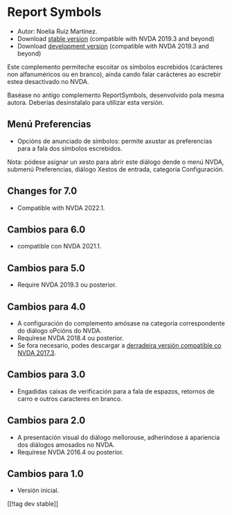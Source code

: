 # Report Symbols #

*	Autor: Noelia Ruiz Martínez.
*	Download [stable version][1] (compatible with NVDA 2019.3 and beyond)
*	Download [development version][2] (compatible with NVDA 2019.3 and beyond)

Este complemento permíteche escoitar os símbolos escrebidos (carácteres non
alfanuméricos ou en branco), aínda cando falar carácteres ao escrebir  estea
desactivado no NVDA.

Baséase no antigo complemento ReportSymbols, desenvolvido pola mesma
autora. Deberías desinstalalo para utilizar esta versión.

## Menú Preferencias ##
*	Opcións de anunciado de símbolos: permite axustar as preferencias para a
  fala dos símbolos escrebidos.

Nota: pódese asignar un xesto para abrir este diálogo dende o menú NVDA,
submenú Preferencias, diálogo Xestos de entrada, categoría Configuración.

## Changes for 7.0
* Compatible with NVDA 2022.1.

## Cambios para 6.0
* compatible con NVDA 2021.1.

## Cambios para 5.0 ##
*	Require NVDA 2019.3 ou posterior.

## Cambios para 4.0 ##
* A configuración do complemento amósase na categoría correspondente do
  diálogo oPcións do NVDA.
* Requírese NVDA 2018.4 ou posterior.
* Se fora necesario, podes descargar a [derradeira versión compatible co
  NVDA 2017.3][3].

## Cambios para 3.0 ##
* Engadidas caixas de verificación para a fala de espazos, retornos de carro
  e outros caracteres en branco.

## Cambios para 2.0 ##
*	A presentación visual do diálogo mellorouse, adheríndose á apariencia dos
  diálogos amosados no NVDA.
*	Requírese NVDA 2016.4 ou posterior.

## Cambios para 1.0 ##
*	Versión inicial.

[[!tag dev stable]]

[1]: https://addons.nvda-project.org/files/get.php?file=rsy

[2]: https://addons.nvda-project.org/files/get.php?file=rsy-dev

[3]: https://addons.nvda-project.org/files/get.php?file=rsy-o
